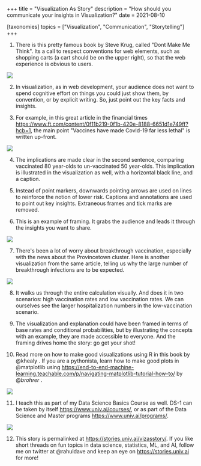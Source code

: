 +++
title = "Visualization As Story"
description = "How should you communicate your insights in Visualization?"
date = 2021-08-10

[taxonomies]
topics = ["Visualization", "Communication", "Storytelling"]
+++


1. There is this pretty famous book by Steve Krug, called "Dont Make Me Think". Its a call to respect conventions for web elements, such as shopping carts (a cart should be on the upper right), so that the web experience is obvious to users.

![](/vizasstory/1.png)




2. In visualization, as in web development, your audience does not want to spend cognitive effort on things you could just show them, by convention, or by explicit writing. So, just point out the key facts and insights.




3. For example, in this great article in the financial times <https://www.ft.com/content/0f11b219-0f1b-420e-8188-6651d1e749ff?hcb=1>, the main point "Vaccines have made Covid-19 far less lethal" is written up-front.

![](/vizasstory/3.png)




4. The implications are made clear in the second sentence, comparing vaccinated 80 year-olds to un-vaccinated 50 year-olds. This implication is illustrated in the visualization as well, with a horizontal black line, and a caption.




5. Instead of point markers, downwards pointing arrows are used on lines to reinforce the notion of lower risk. Captions and annotations are used to point out key insights. Extraneous frames and tick marks are removed.




6. This is an example of framing. It grabs the audience and leads it through the insights you want to share.

![](/vizasstory/6.png)




7. There's been a lot of worry about breakthrough vaccination, especially with the news about the Provincetown cluster. Here is another visualization from the same article, telling us why the large number of breakthrough infections are to be expected.

![](/vizasstory/7.png)




8. It walks us through the entire calculation visually. And does it in two scenarios: high vaccination rates and low vaccination rates. We can ourselves see the larger hospitalization numbers in the low-vaccination scenario.




9. The visualization and explanation could have been framed in terms of base rates and conditional probabilities, but by illustrating the concepts with an example, they are made accessible to everyone. And the framing drives home the story: go get your shot!




10. Read more on how to make good visualizations using R in this book by @khealy . If you are a pythonista, learn how to make good plots in @matplotlib using <https://end-to-end-machine-learning.teachable.com/p/navigating-matplotlib-tutorial-how-to/> by @_brohrer_ .

![](/vizasstory/10.png)




11. I teach this as part of my Data Science Basics Course as well. DS-1 can be taken by itself <https://www.univ.ai/courses/>, or as part of the Data Science and Master programs <https://www.univ.ai/programs/>.

![](/vizasstory/11.png)




12. This story is permalinked at <https://stories.univ.ai/vizasstory/>. If you like short threads on fun topics in data science, statistics, ML, and AI, follow me on twitter at @rahuldave and keep an eye on <https://stories.univ.ai> for more!

